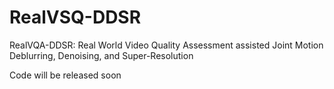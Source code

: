 # RealVSQ-DDSR
RealVQA-DDSR: Real World Video Quality Assessment assisted Joint Motion Deblurring, Denoising, and Super-Resolution

Code will be released soon
